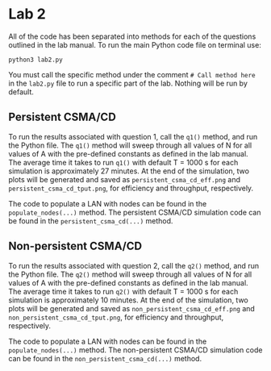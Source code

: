 # Lab 2

All of the code has been separated into methods for each of the questions outlined in the lab manual. To run the main Python code file on terminal use:

`python3 lab2.py`

You must call the specific method under the comment `# Call method here` in the `lab2.py` file to run a specific part of the lab. Nothing will be run by default.

## Persistent CSMA/CD

To run the results associated with question 1, call the `q1()` method, and run the Python file. The `q1()` method will sweep through all values of N for all values of A with the pre-defined constants as defined in the lab manual. The average time it takes to run `q1()` with default T = 1000 s for each simulation is approximately 27 minutes. At the end of the simulation, two plots will be generated and saved as `persistent_csma_cd_eff.png` and `persistent_csma_cd_tput.png`, for efficiency and throughput, respectively.

The code to populate a LAN with nodes can be found in the `populate_nodes(...)` method. The persistent CSMA/CD simulation code can be found in the `persistent_csma_cd(...)` method.

## Non-persistent CSMA/CD

To run the results associated with question 2, call the `q2()` method, and run the Python file. The `q2()` method will sweep through all values of N for all values of A with the pre-defined constants as defined in the lab manual. The average time it takes to run `q2()` with default T = 1000 s for each simulation is approximately 10 minutes. At the end of the simulation, two plots will be generated and saved as `non_persistent_csma_cd_eff.png` and `non_persistent_csma_cd_tput.png`, for efficiency and throughput, respectively.

The code to populate a LAN with nodes can be found in the `populate_nodes(...)` method. The non-persistent CSMA/CD simulation code can be found in the `non_persistent_csma_cd(...)` method.
